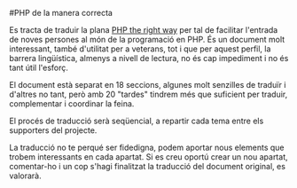 #PHP de la manera correcta

Es tracta de traduir la plana [PHP the right way](http://www.phptherightway.com/) per tal de facilitar l'entrada de noves persones al món de la programació en PHP. És un document molt interessant, també d'utilitat per a veterans, tot i que per aquest perfil, la barrera lingüística, almenys a nivell de lectura, no és cap impediment i no és tant útil l'esforç.

El document està separat en 18 seccions, algunes molt senzilles de traduïr i d'altres no tant, però amb 20 "tardes" tindrem més que suficient per traduir, complementar i coordinar la feina.

El procés de traducció serà seqüencial, a repartir cada tema entre els supporters del projecte.

La traducció no te perqué ser fidedigna, podem aportar nous elements que trobem interessants en cada apartat. Si es creu oportú crear un nou apartat, comentar-ho i un cop s'hagi finalitzat la traducció del document original, es valorarà.